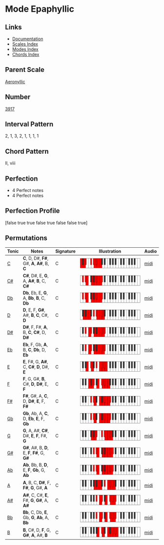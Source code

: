 # Mode Epaphyllic

## Links

- [Documentation](index.md)
- [Scales Index](Scales.md)
- [Modes Index](Modes.md)
- [Chords Index](Chords.md)

## Parent Scale

[Aeronyllic](ScaleAeronyllic.md)

## Number

[3917](https://ianring.com/musictheory/scales/3917)

## Interval Pattern

2, 1, 3, 2, 1, 1, 1, 1

## Chord Pattern

II, viii

## Perfection

- 4 Perfect notes
- 4 Perfect notes

## Perfection Profile

[false true true false true false false true]

## Permutations

| Tonic | Notes | Signature | Illustration | Audio |
|-------|-------|-----------|--------------|-------|
| [C](ModeCNaturalEpaphyllic.md) | **C**, D, D#, **F#**, G#, **A**, **A#**, B, **C** | C | ![CNaturalEpaphyllic](ModeCNaturalEpaphyllic.png) | [midi](https://github.com/edipermadi/music/blob/main/docs/ModeCNaturalEpaphyllic.mid?raw=true) |
| [C#](ModeCSharpEpaphyllic.md) | **C#**, D#, E, **G**, A, **A#**, **B**, C, **C#** | C | ![CSharpEpaphyllic](ModeCSharpEpaphyllic.png) | [midi](https://github.com/edipermadi/music/blob/main/docs/ModeCSharpEpaphyllic.mid?raw=true) |
| [Db](ModeDFlatEpaphyllic.md) | **Db**, Eb, E, **G**, A, **Bb**, **B**, C, **Db** | C | ![DFlatEpaphyllic](ModeDFlatEpaphyllic.png) | [midi](https://github.com/edipermadi/music/blob/main/docs/ModeDFlatEpaphyllic.mid?raw=true) |
| [D](ModeDNaturalEpaphyllic.md) | **D**, E, F, **G#**, A#, **B**, **C**, C#, **D** | C | ![DNaturalEpaphyllic](ModeDNaturalEpaphyllic.png) | [midi](https://github.com/edipermadi/music/blob/main/docs/ModeDNaturalEpaphyllic.mid?raw=true) |
| [D#](ModeDSharpEpaphyllic.md) | **D#**, F, F#, **A**, B, **C**, **C#**, D, **D#** | C | ![DSharpEpaphyllic](ModeDSharpEpaphyllic.png) | [midi](https://github.com/edipermadi/music/blob/main/docs/ModeDSharpEpaphyllic.mid?raw=true) |
| [Eb](ModeEFlatEpaphyllic.md) | **Eb**, F, Gb, **A**, B, **C**, **Db**, D, **Eb** | C | ![EFlatEpaphyllic](ModeEFlatEpaphyllic.png) | [midi](https://github.com/edipermadi/music/blob/main/docs/ModeEFlatEpaphyllic.mid?raw=true) |
| [E](ModeENaturalEpaphyllic.md) | **E**, F#, G, **A#**, C, **C#**, **D**, D#, **E** | C | ![ENaturalEpaphyllic](ModeENaturalEpaphyllic.png) | [midi](https://github.com/edipermadi/music/blob/main/docs/ModeENaturalEpaphyllic.mid?raw=true) |
| [F](ModeFNaturalEpaphyllic.md) | **F**, G, G#, **B**, C#, **D**, **D#**, E, **F** | C | ![FNaturalEpaphyllic](ModeFNaturalEpaphyllic.png) | [midi](https://github.com/edipermadi/music/blob/main/docs/ModeFNaturalEpaphyllic.mid?raw=true) |
| [F#](ModeFSharpEpaphyllic.md) | **F#**, G#, A, **C**, D, **D#**, **E**, F, **F#** | C | ![FSharpEpaphyllic](ModeFSharpEpaphyllic.png) | [midi](https://github.com/edipermadi/music/blob/main/docs/ModeFSharpEpaphyllic.mid?raw=true) |
| [Gb](ModeGFlatEpaphyllic.md) | **Gb**, Ab, A, **C**, D, **Eb**, **E**, F, **Gb** | C | ![GFlatEpaphyllic](ModeGFlatEpaphyllic.png) | [midi](https://github.com/edipermadi/music/blob/main/docs/ModeGFlatEpaphyllic.mid?raw=true) |
| [G](ModeGNaturalEpaphyllic.md) | **G**, A, A#, **C#**, D#, **E**, **F**, F#, **G** | C | ![GNaturalEpaphyllic](ModeGNaturalEpaphyllic.png) | [midi](https://github.com/edipermadi/music/blob/main/docs/ModeGNaturalEpaphyllic.mid?raw=true) |
| [G#](ModeGSharpEpaphyllic.md) | **G#**, A#, B, **D**, E, **F**, **F#**, G, **G#** | C | ![GSharpEpaphyllic](ModeGSharpEpaphyllic.png) | [midi](https://github.com/edipermadi/music/blob/main/docs/ModeGSharpEpaphyllic.mid?raw=true) |
| [Ab](ModeAFlatEpaphyllic.md) | **Ab**, Bb, B, **D**, E, **F**, **Gb**, G, **Ab** | C | ![AFlatEpaphyllic](ModeAFlatEpaphyllic.png) | [midi](https://github.com/edipermadi/music/blob/main/docs/ModeAFlatEpaphyllic.mid?raw=true) |
| [A](ModeANaturalEpaphyllic.md) | **A**, B, C, **D#**, F, **F#**, **G**, G#, **A** | C | ![ANaturalEpaphyllic](ModeANaturalEpaphyllic.png) | [midi](https://github.com/edipermadi/music/blob/main/docs/ModeANaturalEpaphyllic.mid?raw=true) |
| [A#](ModeASharpEpaphyllic.md) | **A#**, C, C#, **E**, F#, **G**, **G#**, A, **A#** | C | ![ASharpEpaphyllic](ModeASharpEpaphyllic.png) | [midi](https://github.com/edipermadi/music/blob/main/docs/ModeASharpEpaphyllic.mid?raw=true) |
| [Bb](ModeBFlatEpaphyllic.md) | **Bb**, C, Db, **E**, Gb, **G**, **Ab**, A, **Bb** | C | ![BFlatEpaphyllic](ModeBFlatEpaphyllic.png) | [midi](https://github.com/edipermadi/music/blob/main/docs/ModeBFlatEpaphyllic.mid?raw=true) |
| [B](ModeBNaturalEpaphyllic.md) | **B**, C#, D, **F**, G, **G#**, **A**, A#, **B** | C | ![BNaturalEpaphyllic](ModeBNaturalEpaphyllic.png) | [midi](https://github.com/edipermadi/music/blob/main/docs/ModeBNaturalEpaphyllic.mid?raw=true) |
